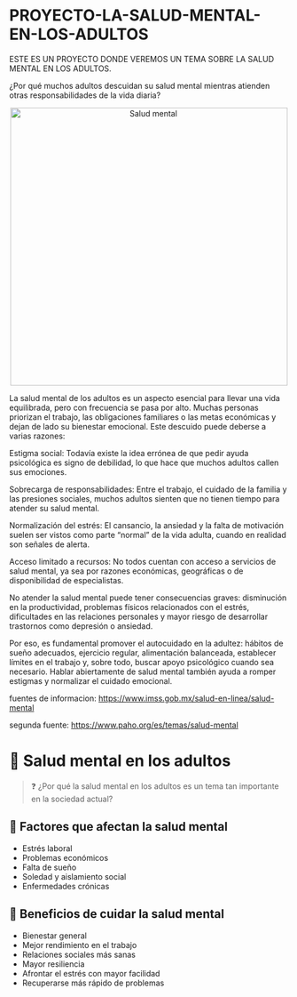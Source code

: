 # PROYECTO-LA-SALUD-MENTAL-EN-LOS-ADULTOS
ESTE ES UN PROYECTO DONDE VEREMOS UN TEMA SOBRE LA SALUD MENTAL EN LOS ADULTOS.

¿Por qué muchos adultos descuidan su salud mental mientras atienden otras responsabilidades de la vida diaria?

<div align="center">
  <img src="https://encrypted-tbn0.gstatic.com/images?q=tbn:ANd9GcQ85nPNKxt9DwV0OQ5_nNtk4rvlvhHQ0vIFJA&s.png" alt="Salud mental" width="500">
</div>

       
La salud mental de los adultos es un aspecto esencial para llevar una vida equilibrada, pero con frecuencia se pasa por alto. Muchas personas priorizan el trabajo, las obligaciones familiares o las metas económicas y dejan de lado su bienestar emocional. Este descuido puede deberse a varias razones:

Estigma social: Todavía existe la idea errónea de que pedir ayuda psicológica es signo de debilidad, lo que hace que muchos adultos callen sus emociones.

Sobrecarga de responsabilidades: Entre el trabajo, el cuidado de la familia y las presiones sociales, muchos adultos sienten que no tienen tiempo para atender su salud mental.

Normalización del estrés: El cansancio, la ansiedad y la falta de motivación suelen ser vistos como parte “normal” de la vida adulta, cuando en realidad son señales de alerta.

Acceso limitado a recursos: No todos cuentan con acceso a servicios de salud mental, ya sea por razones económicas, geográficas o de disponibilidad de especialistas.

No atender la salud mental puede tener consecuencias graves: disminución en la productividad, problemas físicos relacionados con el estrés, dificultades en las relaciones personales y mayor riesgo de desarrollar trastornos como depresión o ansiedad.

Por eso, es fundamental promover el autocuidado en la adultez: hábitos de sueño adecuados, ejercicio regular, alimentación balanceada, establecer límites en el trabajo y, sobre todo, buscar apoyo psicológico cuando sea necesario. Hablar abiertamente de salud mental también ayuda a romper estigmas y normalizar el cuidado emocional.


fuentes de informacion:
https://www.imss.gob.mx/salud-en-linea/salud-mental

segunda fuente:
https://www.paho.org/es/temas/salud-mental

# 🧠 Salud mental en los adultos
> ❓ ¿Por qué la salud mental en los adultos es un tema tan importante en la sociedad actual?
## 🔹 Factores que afectan la salud mental

- Estrés laboral
- Problemas económicos
- Falta de sueño
- Soledad y aislamiento social
- Enfermedades crónicas
## 🌿 Beneficios de cuidar la salud mental

- Bienestar general
- Mejor rendimiento en el trabajo
- Relaciones sociales más sanas
- Mayor resiliencia
- Afrontar el estrés con mayor facilidad
- Recuperarse más rápido de problemas








